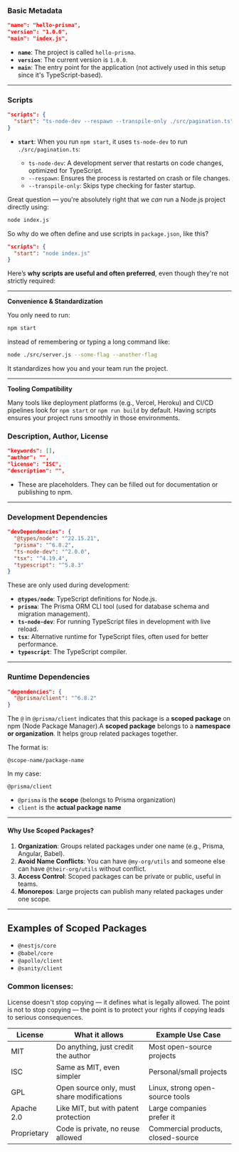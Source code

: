 ### Basic Metadata

```json
"name": "hello-prisma",
"version": "1.0.0",
"main": "index.js",
```

* **`name`**: The project is called `hello-prisma`.
* **`version`**: The current version is `1.0.0`.
* **`main`**: The entry point for the application (not actively used in this setup since it's TypeScript-based).

---

### Scripts

```json
"scripts": {
  "start": "ts-node-dev --respawn --transpile-only ./src/pagination.ts"
}
```

* **`start`**: When you run `npm start`, it uses `ts-node-dev` to run `./src/pagination.ts`:

  * `ts-node-dev`: A development server that restarts on code changes, optimized for TypeScript.
  * `--respawn`: Ensures the process is restarted on crash or file changes.
  * `--transpile-only`: Skips type checking for faster startup.

Great question — you're absolutely right that we *can* run a Node.js project directly using:

```bash
node index.js
```

So why do we often define and use scripts in `package.json`, like this?

```json
"scripts": {
  "start": "node index.js"
}
```

Here’s **why scripts are useful and often preferred**, even though they're not strictly required:

---

**Convenience & Standardization**

You only need to run:

```bash
npm start
```

instead of remembering or typing a long command like:

```bash
node ./src/server.js --some-flag --another-flag
```

It standardizes how you and your team run the project.

---

**Tooling Compatibility**

Many tools like deployment platforms (e.g., Vercel, Heroku) and CI/CD pipelines look for `npm start` or `npm run build` by default. Having scripts ensures your project runs smoothly in those environments.

### Description, Author, License

```json
"keywords": [],
"author": "",
"license": "ISC",
"description": "",
```

* These are placeholders. They can be filled out for documentation or publishing to npm.

---

### Development Dependencies

```json
"devDependencies": {
  "@types/node": "^22.15.21",
  "prisma": "^6.8.2",
  "ts-node-dev": "^2.0.0",
  "tsx": "^4.19.4",
  "typescript": "^5.8.3"
}
```

These are only used during development:

* **`@types/node`**: TypeScript definitions for Node.js.
* **`prisma`**: The Prisma ORM CLI tool (used for database schema and migration management).
* **`ts-node-dev`**: For running TypeScript files in development with live reload.
* **`tsx`**: Alternative runtime for TypeScript files, often used for better performance.
* **`typescript`**: The TypeScript compiler.

---

### Runtime Dependencies

```json
"dependencies": {
  "@prisma/client": "^6.8.2"
}
```

The `@` in `@prisma/client` indicates that this package is a **scoped package** on npm (Node Package Manager).A **scoped package** belongs to a **namespace or organization**. It helps group related packages together.

The format is:

```
@scope-name/package-name
```

In my case:

```
@prisma/client
```

* `@prisma` is the **scope** (belongs to Prisma organization)
* `client` is the **actual package name**

---

#### Why Use Scoped Packages?

1. **Organization**: Groups related packages under one name (e.g., Prisma, Angular, Babel).
2. **Avoid Name Conflicts**: You can have `@my-org/utils` and someone else can have `@their-org/utils` without conflict.
3. **Access Control**: Scoped packages can be private or public, useful in teams.
4. **Monorepos**: Large projects can publish many related packages under one scope.

---

## Examples of Scoped Packages

* `@nestjs/core`
* `@babel/core`
* `@apollo/client`
* `@sanity/client`

### Common licenses:
License doesn't stop copying — it defines what is legally allowed. The point is not to stop copying — the point is to protect your rights if copying leads to serious consequences.

| License     | What it allows                             | Example Use Case                   |
| ----------- | ------------------------------------------ | ---------------------------------- |
| MIT         | Do anything, just credit the author        | Most open-source projects          |
| ISC         | Same as MIT, even simpler                  | Personal/small projects            |
| GPL         | Open source only, must share modifications | Linux, strong open-source tools    |
| Apache 2.0  | Like MIT, but with patent protection       | Large companies prefer it          |
| Proprietary | Code is private, no reuse allowed          | Commercial products, closed-source |